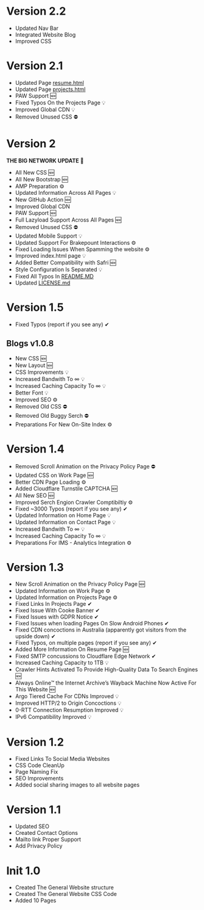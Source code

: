# Version 2.2
- Updated Nav Bar
- Integrated Website Blog
- Improved CSS


# Version 2.1
- Updated Page [resume.html](resume.html)
- Updated Page [projects.html](projects.html)
- PAW Support 🆕
- Fixed Typos On the Projects Page 💡
- Improved Global CDN 💡
- Removed Unused CSS ⛔

# Version 2
**THE BIG NETWORK UPDATE 🎉**
- All New CSS 🆕
- All New Bootstrap 🆕
- AMP Preparation ⚙
- Updated Information Across All Pages 💡
- New GitHub Action 🆕
- Improved Global CDN
- PAW Support 🆕
- Full Lazyload Support Across All Pages 🆕
- Removed Unused CSS ⛔
- Updated Mobile Support 💡
- Updated Support For Brakepount Interactions ⚙
- Fixed Loading Issues When Spamming the website ⚙
- Improved index.html page 💡
- Added Better Compatibility with Safri 🆕
- Style Configuration Is Separated 💡
- Fixed All Typos In [README.MD](README.MD)
- Updated [LICENSE.md](LICENSE.md)
# Version 1.5

- Fixed Typos (report if you see any) ✔

## Blogs v1.0.8
- New CSS 🆕
- New Layout 🆕
- CSS Improvements 💡
- Increased Bandwith To ∞ 💡
- Increased Caching Capacity To ∞ 💡
- Better Font 💡
- Improved SEO ⚙
- Removed Old CSS ⛔
- Removed Old Buggy Serch ⛔
- Preparations For New On-Site Index ⚙

#  Version 1.4

- Removed Scroll Animation on the Privacy Policy Page ⛔
- Updated CSS on Work Page 🆕
- Better CDN Page Loading ⚙
- Added Cloudflare Turnstile CAPTCHA 🆕
- All New SEO 🆕
- Improved Serch Engion Crawler Comptibiltiy ⚙
- Fixed ~3000 Typos (report if you see any) ✔
- Updated Information on Home Page 💡
- Updated Information on Contact Page 💡
- Increased Bandwith To ∞ 💡
- Increased Caching Capacity To ∞ 💡
- Preparations For IMS - Analytics Integration ⚙
  
# Version 1.3

- New Scroll Animation on the Privacy Policy Page 🆕
- Updated Information on Work Page ⚙
- Updated Information on Projects Page ⚙
- Fixed Links In Projects Page ✔
- Fixed Issue With Cooke Banner ✔
- Fixed Issues with GDPR Notice ✔
- Fixed Issues when loading Pages On Slow Android Phones ✔
- Fixed CDN concoctions in Australia (apparently got visitors from the upside down) ✔
- Fixed Typos, on multiple pages (report if you see any) ✔
- Added More Information On Resume Page 🆕
- Fixed SMTP concussions to Cloudflare Edge Network ✔
- Increased Caching Capacity to 1TB 💡
- Crawler Hints Activated To Provide High-Quality Data To Search Engines 🆕
- Always Online™ the Internet Archive’s Wayback Machine Now Active For This Website 🆕
- Argo Tiered Cache For CDNs Improved 💡
- Improved HTTP/2 to Origin Concoctions 💡
- 0-RTT Connection Resumption Improved 💡
- IPv6 Compatibility Improved 💡

# Version 1.2

- Fixed Links To Social Media Websites
- CSS Code CleanUp
- Page Naming Fix
- SEO Improvements
- Added social sharing images to all website pages

# Version 1.1

- Updated SEO
- Created Contact Options
- Mailto link Proper Support
- Add Privacy Policy

# Init 1.0

- Created The General Website structure
- Created The General Website CSS Code
- Added 10 Pages
